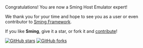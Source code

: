 Congratulations! You are now a Sming Host Emulator expert!


We thank you for your time and hope to see you as a user or even contributor to [Sming Framework](https://github.com/SmingHub/Sming/).

If you like **Sming**, give it a star, or fork it and [contribute](https://github.com/SmingHub/Sming#contribute)!

[![GitHub stars](https://img.shields.io/github/stars/SmingHub/Sming.svg?style=social&label=Star)](https://github.com/SmingHub/Sming/stargazers)
[![GitHub forks](https://img.shields.io/github/forks/SmingHub/Sming.svg?style=social&label=Fork)](https://github.com/SmingHub/Sming/network)
